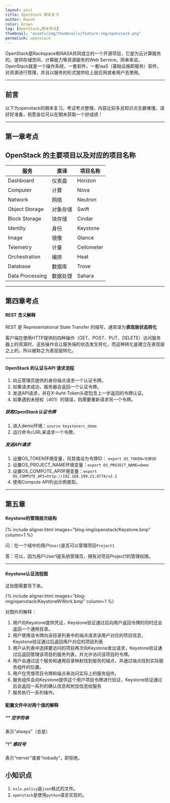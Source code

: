 ```yaml
---
layout: post
title: OpenStack 期末复习
author: Ranok
color: brown
tag: [OpenStack,期末考试]
thumbnail: "assets/img/thumbnails/feature-img/openstack.png"
permalink: openstack
---
```

OpenStack是Rackspace和NASA共同成立的一个开源项目，它是为云计算服务的，提供存储空间、计算能力等资源服务的Web Service。简单来说，OpenStack就是一个操作系统，一套软件，一套IaaS（基础设施即服务）软件，对资源进行管理，并且以服务的形式提供给上层应用或者用户去使用。

---

## 前言

以下为openstack的期末复习，考试考点整理，内容比较多且知识点生僻难懂，请好好准备，祝愿各位可以在期末获取一个好成绩！

---

## 第一章考点

## OpenStack 的主要项目以及对应的项目名称


| 服务 | 直译 | 项目名称 |
| -   | -   | -   |
| Dashboard  | 仪表盘   | Horizon   |
| Computer   | 计算   | Nova   |
| Natwork   |  网络 | Neutron  |
| Object Storage   | 对象存储  | Swift  |
| Block Storage  | 块存储  | Cindar  |
| Identity | 身份| Keystone |
| Image|镜像 | Glance|
| Telemetry | 计量 | Ceilometer |
| Orchestration | 编排 | Heat |
| Database | 数据库 | Trove |
|Data Processing| 数据处理 | Sahara |

---

## 第四章考点

#### REST 含义解释
REST 是 Representational State Transfer 的缩写，通常译为**表现层状态转化**

客户端在使用HTTP提供的四种操作（GET、POST、PUT、DELETE）访问服务器上的资源时，这些操作会让服务端的状态发生转化，而这种转化是建立在表现层之上的，所以被称之为表现层转化。

---
#### OpenStack 的认证与API 请求流程

1. 向云管理员提供的身份端点请求一个认证令牌。
2. 如果请求成功，服务器会返回一个认证令牌。
3. 发送API请求，并在X-Auht-Token头部包含上一步返回的令牌认证。
4. 如果遇到未授权（401）的错误，则需要重新请求另一个令牌。

##### 获取OpenStack认证令牌

1. 进入demo环境：`source keystonerc_demo`
2. 运行命令cURL来请求一个令牌。

##### 发送API请求

1. 设置OS_TOKEN环境变量，将其值设为令牌ID： `export OS_TOKEN=令牌ID`
2. 设置OS_PROJECT_NAME环境变量：`export OS_PROJECT_NAME=demo`
3. 设置OS_COMPUTE_API环境变量：`export OS_COMPUTE_API=http://192.168.199.21:8774/v2.1`
4. 使用Compute API列出示例类型。

---
## 第五章

#### Keystone的管理层次结构

{% include aligner.html images="blog-img/openstack/Keystone.bmp" column=1 %}

问：在一个域中的用户`User1`是否可以管理项目`Project1`

答：可以，因为用户User1是系统管理员，拥有对项目Project1的管理权限。

---
#### Keystone认证流程图
这张图需要背下来。

{% include aligner.html images="blog-img/openstack/KeystoneWWork.bmp" column=1 %}

对图片的解释：

1. 用户向Keystone提供凭证，Keystone验证通过后向用户返回令牌的同时还会返回一个通用目录。
2. 用户使用该令牌向该目录列表中的端点请求该用户对应的项目信息，Keystone验证通过后返回用户对应的项目列表
3. 用户从列表中选择要访问的项目再次向Keystone发出请求，Keystone验证通过后返回管理该项目的服务列表，并允许访问该项目的令牌。
4. 用户会通过这个服务和通用目录映射找到服务的端点，并通过端点找到实际服务组件的位置。
5. 用户在凭借项目令牌和端点来访问实际上的服务组件。
6. 服务组件会向Keystone提供这个用户项目令牌进行验证，Keystone验证通过后会返回一系列的确认信息和附加信息给服务
7. 服务执行一系列操作。

#### 配置文件中对两个值的解释

##### "" 空字符串
表示“always”（总是）

##### "!" 感叹号
表示“nerver”或者“nobady”，即拒绝。

## 小知识点

1. `oslo.policy`是`json`格式的文件。
2. `openstack`是使用`python`语言实现的。